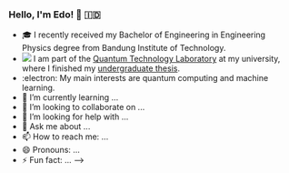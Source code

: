 ### Hello, I'm Edo! 👋 🇮🇩

- 🎓 I recently received my Bachelor of Engineering in Engineering Physics degree from Bandung Institute of Technology.
- <img src="https://render.githubusercontent.com/render/math?math=|\Psi\rangle"> I am part of the [Quantum Technology Laboratory](http://qlab.itb.ac.id/index.html) at my university, where I finished my [undergraduate thesis](https://github.com/eraraya-ricardo/quantum_image_classifier).
- :electron: My main interests are quantum computing and machine learning.
- 🌱 I’m currently learning ...
- 👯 I’m looking to collaborate on ...
- 🤔 I’m looking for help with ...
- 💬 Ask me about ...
- 📫 How to reach me: ...
- 😄 Pronouns: ...
- ⚡ Fun fact: ...
-->
